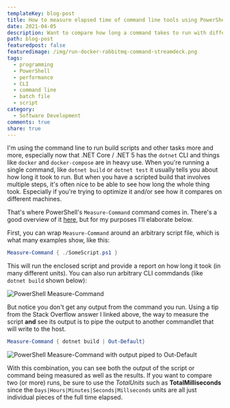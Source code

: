```yaml
---
templateKey: blog-post
title: How to measure elapsed time of command line tools using PowerShell
date: 2021-04-05
description: Want to compare how long a command takes to run with different parameters? Curious how long it takes a multi-step build/test script to run, overall? PowerShell has a command for that.
path: blog-post
featuredpost: false
featuredimage: /img/run-docker-rabbitmq-command-streamdeck.png
tags:
  - programming
  - PowerShell
  - performance
  - CLI
  - command line
  - batch file
  - script
category:
  - Software Development
comments: true
share: true
---
```


I'm using the command line to run build scripts and other tasks more and more, especially now that .NET Core / .NET 5 has the `dotnet` CLI and things like `docker` and `docker-compose` are in heavy use. When you're running a single command, like `dotnet build` or `dotnet test` it usually tells you about how long it took to run. But when you have a scripted build that involves multiple steps, it's often nice to be able to see how long the whole thing took. Especially if you're trying to optimize it and/or see how it compares on different machines.

That's where PowerShell's `Measure-Command` command comes in. There's a good overview of it [here](https://stackoverflow.com/a/3513669/13729), but for my purposes I'll elaborate below.

First, you can wrap `Measure-Command` around an arbitrary script file, which is what many examples show, like this:

```powershell
Measure-Command { ./SomeScript.ps1 }
```

This will run the enclosed script and provide a report on how long it took (in many different units). You can also run arbitrary CLI commdands (like `dotnet build` shown below):

![PowerShell Measure-Command](/src/powershell-measure-command-01.png)

But notice you don't get any output from the command you run. Using a tip from the Stack Overflow answer I linked above, the way to measure the script **and** see its output is to pipe the output to another commandlet that will write to the host.

```powershell
Measure-Command { dotnet build | Out-Default}
```

![PowerShell Measure-Command with output piped to Out-Default](/src/powershell-measure-command-02.png)

With this combination, you can see both the output of the script or command being measured as well as the results. If you want to compare two (or more) runs, be sure to use the *TotalUnits* such as **TotalMilliseconds** since the `Days|Hours|Minutes|Seconds|Millseconds` units are all just individual pieces of the full time elapsed.
